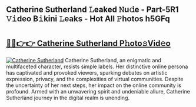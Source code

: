 ## Catherine Sutherland 𝙻eaked 𝙽u𝚍e - Part-5R1 𝚅𝚒deo B𝚒kini 𝙻eaks - Hot All 𝙿hotos h5GFq

# <h2><a href="http://ld02cjo.urlbe.top/?page=Catherine+Sutherland">🔗🔗👉👉 Catherine Sutherland P𝚑oto𝚜Vid𝚎o</a></h2>

[![Catherine Sutherland](https://i.imgur.com/eBuTRDB.gif)](http://ld02cjo.urlbe.top/?page=Catherine+Sutherland)
Catherine Sutherland, an enigmatic and multifaceted character, resists simple labels. Her distinctive online persona has captivated and provoked viewers, sparking debates on artistic expression, privacy, and the complexities of virtual communities. Despite the uncertainty of her next steps, her impact on the online community is profound. Armed with an unwavering spirit and undeniable allure, Catherine Sutherland journey in the digital realm is unending.
